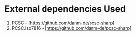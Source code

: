 # External dependencies Used
1. PCSC - [https://github.com/danm-de/pcsc-sharp]
2. PCSC.Iso7816 - [https://github.com/danm-de/pcsc-sharp]
